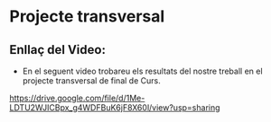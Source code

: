 # Projecte transversal

## Enllaç del Video:

- En el seguent video trobareu els resultats del nostre treball en el projecte transversal de final de Curs.

https://drive.google.com/file/d/1Me-LDTU2WJICBpx_g4WDFBuK6jF8X60l/view?usp=sharing 
